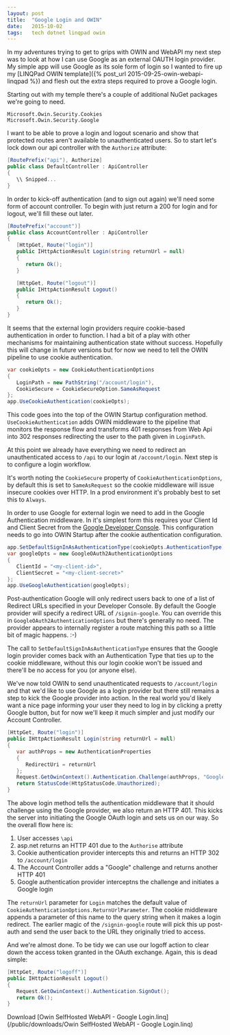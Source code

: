 ```yaml
---
layout: post
title:  "Google Login and OWIN"
date:   2015-10-02
tags:   tech dotnet linqpad owin
---
```


In my adventures trying to get to grips with OWIN and WebAPI my next step was to look at how I can use Google as an external OAUTH login provider. My simple app will use Google as its sole form of login so I wanted to fire up my [LINQPad OWIN template]({% post_url 2015-09-25-owin-webapi-linqpad %}) and flesh out the extra steps required to prove a Google login.

Starting out with my temple there's a couple of additional NuGet packages we're going to need.

```
Microsoft.Owin.Security.Cookies
Microsoft.Owin.Security.Google
```

I want to be able to prove a login and logout scenario and show that protected routes aren't available to unauthenticated users. So to start let's lock down our api controller with the `Authorize` attribute:

```csharp
[RoutePrefix("api"), Authorize]
public class DefaultController : ApiController
{
   \\ Snipped...
}
```

In order to kick-off authentication (and to sign out again) we'll need some form of account controller. To begin with just return a 200 for login and for logout, we'll fill these out later.

```csharp
[RoutePrefix("account")]
public class AccountController : ApiController
{
   [HttpGet, Route("login")]
   public IHttpActionResult Login(string returnUrl = null)
   {
      return Ok();
   }

   [HttpGet, Route("logout")]
   public IHttpActionResult Logout()
   {
      return Ok();
   }
}
```

It seems that the external login providers require cookie-based authentication in order to function. I had a bit of a play with other mechanisms for maintaining authentication state without success. Hopefully this will change in future versions but for now we need to tell the OWIN pipeline to use cookie authentication.

```csharp
var cookieOpts = new CookieAuthenticationOptions
{
   LoginPath = new PathString("/account/login"),
   CookieSecure = CookieSecureOption.SameAsRequest
};
app.UseCookieAuthentication(cookieOpts);
```

This code goes into the top of the OWIN Startup configuration method. `UseCookieAuthentication` adds OWIN middleware to the pipeline that monitors the response flow and transforms 401 responses from Web Api into 302 responses redirecting the user to the path given in `LoginPath`.

At this point we already have everything we need to redirect an unauthenticated access to `/api` to our login at `/account/login`. Next step is to configure a login workflow.

It's worth noting the `CookieSecure` property of `CookieAuthenticationOptions`, by default this is set to `SameAsRequest` so the cookie middleware will issue insecure cookies over HTTP. In a prod environment it's probably best to set this to `Always`.

In order to use Google for external login we need to add in the Google Authentication middleware. In it's simplest form this requires your Client Id and Client Secret from the [Google Developer Console](https://console.developers.google.com). This configuration needs to go into OWIN Startup after the cookie authentication configuration.

```csharp
app.SetDefaultSignInAsAuthenticationType(cookieOpts.AuthenticationType);
var googleOpts = new GoogleOAuth2AuthenticationOptions
{
   ClientId = "<my-client-id>",
   ClientSecret = "<my-client-secret>"
};
app.UseGoogleAuthentication(googleOpts);
```

Post-authentication Google will only redirect users back to one of a list of Redirect URLs specified in your Developer Console. By default the Google provider will specify a redirect URL of `/signin-google`. You can override this in `GoogleOAuth2AuthenticationOptions` but there's generally no need. The provider appears to internally register a route matching this path so a little bit of magic happens. :-)

The call to `SetDefaultSignInAsAuthenticationType` ensures that the Google login provider comes back with an Authentication Type that ties up to the cookie middleware, without this our login cookie won't be issued and there'll be no access for you (or anyone else).

We've now told OWIN to send unauthenticated requests to `/account/login` and that we'd like to use Google as a login provider but there still remains a step to kick the Google provider into action. In the real world you'd likely want a nice page informing your user they need to log in by clicking a pretty Google button, but for now we'll keep it much simpler and just modify our Account Controller.

```csharp
[HttpGet, Route("login")]
public IHttpActionResult Login(string returnUrl = null)
{
   var authProps = new AuthenticationProperties
   {
      RedirectUri = returnUrl
   };
   Request.GetOwinContext().Authentication.Challenge(authProps, "Google");
   return StatusCode(HttpStatusCode.Unauthorized);
}
```

The above login method tells the authentication middleware that it should challenge using the Google provider, we also return an HTTP 401. This kicks the server into initiating the Google OAuth login and sets us on our way. So the overall flow here is:

   1. User accesses `\api`
   2. asp.net returns an HTTP 401 due to the `Authorise` attribute
   3. Cookie authentication provider intercepts this and returns an HTTP 302 to `/account/login`
   4. The Account Controller adds a "Google" challenge and returns another HTTP 401
   5. Google authentication provider interceptns the challenge and initiates a Google login

The `returnUrl` parameter for `Login` matches the default value of `CookieAuthenticationOptions.ReturnUrlParameter`. The cookie middleware appends a parameter of this name to the query string when it makes a login redirect. The earlier magic of the `/signin-google` route will pick this up post-auth and send the user back to the URL they originally tried to access.

And we're almost done. To be tidy we can use our logoff action to clear down the access token granted in the OAuth exchange. Again, this is dead simple:

```csharp
[HttpGet, Route("logoff")]
public IHttpActionResult Logout()
{
   Request.GetOwinContext().Authentication.SignOut();
   return Ok();
}
```

Download [Owin SelfHosted WebAPI - Google Login.linq](/public/downloads/Owin SelfHosted WebAPI - Google Login.linq)